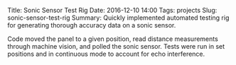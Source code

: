 Title: Sonic Sensor Test Rig
Date: 2016-12-10 14:00
Tags: projects
Slug: sonic-sensor-test-rig
Summary: Quickly implemented automated testing rig for generating thorough accuracy data on a sonic sensor. 

Code moved the panel to a given position, read distance measurements through machine vision, and polled the sonic sensor. Tests were run in set positions and in continuous mode to account for echo interference.